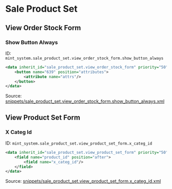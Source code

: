 # Sale Product Set
## View Order Stock Form  
### Show Button Always  
ID: `mint_system.sale_product_set.view_order_stock_form.show_button_always`  
```xml
<data inherit_id="sale_product_set.view_order_stock_form" priority="50">
    <button name="639" position="attributes">
        <attribute name="attrs"/>
    </button>
</data>

```
Source: [snippets/sale_product_set.view_order_stock_form.show_button_always.xml](https://github.com/Mint-System/Odoo-Build/tree/main/snippets/sale_product_set.view_order_stock_form.show_button_always.xml)

## View Product Set Form  
### X Categ Id  
ID: `mint_system.sale_product_set.view_product_set_form.x_categ_id`  
```xml
<data inherit_id="sale_product_set.view_product_set_form" priority="50">
    <field name="product_id" position="after">
        <field name="x_categ_id"/>
    </field>
</data>

```
Source: [snippets/sale_product_set.view_product_set_form.x_categ_id.xml](https://github.com/Mint-System/Odoo-Build/tree/main/snippets/sale_product_set.view_product_set_form.x_categ_id.xml)

